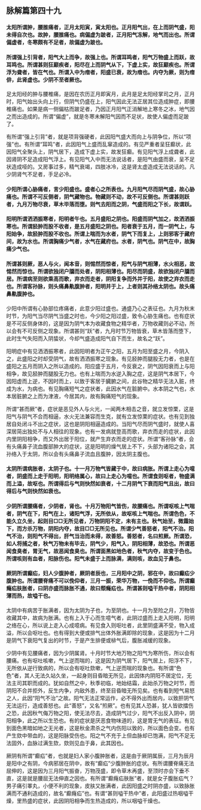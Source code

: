 ## 脉解篇第四十九

#### 太阳所谓肿，腰脽痛者，正月太阳寅，寅太阳也。正月阳气出，在上而阴气盛，阳未得自次也。故肿，腰脽痛也。病偏虚为跛者，正月阳气冻解，地气而出也。所谓偏虚者，冬寒颇有不足者，故偏虚为跛也。

#### 所谓强上引背者，阳气大上而争，故强上也。所谓耳鸣者，阳气万物盛上而跃，故耳鸣也。所谓甚则狂巅疾者，阳尽在上而阴气从下，下虚上实，故狂巅疾也。所谓浮为聋者，皆在气也。所谓入中为瘖者，阳盛已衰，故为瘖也。内夺为厥，则为瘖俳，此肾虚也。少阴不至者厥也。

足太阳经的肿与腰椎痛，是因在农历正月即寅月，此月是足太阳经掌司之月，正月时，阳气始出头向上行，但阴气仍盛在上，阳气因此无法正居其位造成肿症，即腰椎痛也。如果是病一侧偏枯而跛足者，乃因正月阳气正消解地上寒冬之冰，地气因之而出造成的。所谓“偏虚”，就是冬寒未解阳气因而不足状，故使人偏虚而足跛了。

有所谓“强上引背”者，就是项背强硬者，此因阳气盛大而向上与阴争位，所以“项强”也。有所谓“耳鸣”者，此因阳气上盛而乱窜造成的。有见严重者呈狂癫状，此因阳气全聚头上，阴气居下，造成下虚上实，故发狂癫。有见阳气浮上成聋者，此因肾阴不足造成阳气浮上。有见阳气入中而无法说话者，是阳气由盛而衰，呈不足状造成哑的。又房事过多，精气衰竭，四肢冰冷，这是肾太虚造成无法说话的。凡少阴肾气不足者，手足必冷。

#### 少阳所谓心胁痛者，言少阳盛也。盛者心之所表也。九月阳气尽而阴气盛，故心胁痛也。所谓不可反侧者，阴气藏物也。物藏则不动，故不可反侧也。所谓甚则跃者，九月万物尽衰，草木毕落而堕。则气去阳而之阴，气盛而阳之下长，故谓跃。



#### 阳明所谓洒洒振寒者，阳明者午也。五月盛阳之阴也。阳盛而阴气加之，故洒洒振寒也。所谓胫肿而股不收者，是五月盛阳之阴也。阳者衰于五月，而一阴气上，与阳始争，故胫肿而股不收也。所谓上喘而为水者，阴气下而复上，上则邪客于藏府间，故为水也。所谓胸痛少气者，水气在藏府也。水者，阴气也。阴气在中，故胸痛少气也。

#### 所谓甚则厥，恶人与火，闻本音，则惕然而惊者，阳气与阴气相薄，水火相恶，故惕然而惊也。所谓欲独闭户牖而处者，阴阳相薄也。阳尽而阴盛，故欲独闭户牖而居。所谓病至则欲乘高而歌，弃衣而走者，阴阳复争而外并于阳，故使之弃衣而走也。所谓客孙脉，则头痛鼻鼽腹肿者，阳明并于上，上者则其孙络太阴也。故头痛鼻鼽腹肿也。

少阳中所谓有心胁部位疼痛者，此意少阳过盛也。通盛乃心之表征也。九月为秋末时节，为阳气当尽阴气当盛之时也，今少阳之阳过盛，致令心胁生痛也。也有症状是不可反侧身体的，这是因为阴气本为收藏食物之精华者，万物收藏则必不动，所以会有不可反侧之现象。所谓甚则“跃”者，九月时节万物皆衰，草木皆落而堕下，此时生气失阳而入阴蛰状，今却气盛造成阳气自下而生，故名之“跃”。

阳明症中有见洒洒振寒者，此因阳明者为正午之阳，五月为阳至盛之月，今阴入之，此盛阳之时却受阴气，故有洒洒振寒之现象。有见胫肿而腿股无力者，也是在盛阳之五月而阴入之所以造成的。阳应盛于五月，今反衰之，阴气因阳衰而上与阳相争，故见胫肿而腿股无力也。也有上喘而为水逆入胸之症，这是阴气本居下，今因阳虚而上逆，不因时而上，以致于客居于臓腑之间，此谷物之精华无法入脏，终成为水，为病也。有见胸痛短气之症状者，此因水气在脏腑中。水本阴之气也，水本居脏腑之上而为津液，今居其内，故有胸痛短气的现象。

所谓“甚而厥”者，症状是恶见外人与火光，一闻两木相击之音，就立发惊栗，这是阳气与阴气不合而相逼，水火无法兼容而生克，就有立发惊栗的症状。也有见到独居自处闭斗不出之症状，这也是阴阳相逼造成的。当阳气尽而阴气盛时，就使人喜深居简出独处不与人相往的现象。也有一发病就登高而歌，弃衣而走的症状，此因内里阴阳相争，而又外出居于阳位，就产生弃衣而走的症状。所谓“客孙脉”者，会有头痛鼻子流血腹部肿大的症状，这是阳明的燥气居上不下，头部为诸阳之会，其孙络入于太阴，所以会有头痛鼻子流血且腹肿，因太阴主腹也。

#### 太阴所谓病胀者，太阴子也。十一月万物气皆藏于中，故曰病胀。所谓上走心为噫者，阴盛而上走于阳明，阳明络属心，故曰上走心为噫也。所谓食则呕者，物盛满而上溢，故呕也。所谓得后与气则快然如衰者，十二月阴气下衰而阳气且出，故曰得后与气则快然如衰也。

#### 少阴所谓腰痛者，少阴者，肾也。十月万物阳气皆伤，故腰痛也。所谓呕咳上气喘者，阴气在下，阳气在上，诸阳气浮，无所依从，故呕咳上气喘也。所谓色色，不能久立久坐，起则目□□无所见者，万物阴阳不定，未有主也。秋气始至，微霜始下，而方杀万物，阴阳内夺，故目□□无所见也。所谓少气善怒者，阳气不治。阳气不治，则阳气不得出，肝气当治而未得，故善怒。善怒者，名曰煎厥。所谓恐，如人将捕之者，秋气万物未有毕去，阴气少，阳气入，阴阳相薄，故恐也。所谓恶闻食臭者，胃无气，故恶闻食臭也。所谓面黑如地色者，秋气内夺，故变于色也。所谓咳则有血者，阳脉伤也。阳气未盛于上而脉满，满则咳，故血见于鼻也。

#### 厥阴所谓癫疝，妇人少腹肿者，厥阴者辰也，三月阳中之阴，邪在中，故曰癫疝少腹肿也。所谓腰脊痛不可以俛仰者，三月一振，荣华万物，一俛而不仰也。所谓癫癃疝肤胀者，曰阴亦盛而脉胀不通，故曰颓癃疝也。所谓甚则嗌干热中者，阴阳相薄而热，故嗌干也。

太阴中有病苦于胀满者，因为太阴为子也，为至阴也。十一月为至险之月，万物皆收藏其中，故病为胀满。也有上入于心而生噫气者，此阴过盛而上走入阳明，阳明之络在心，所以说上走入心成噫病。有见食入则呕吐者，此里阴盛满不受，物入成溢，所以会呕吐也。也有得到大便或排气出体外胀满即除的现象，这是因为十二月是阴气下衰阳气复出的时节，于是产生排便或棑气后，腹胀减缓的现象。

少阴中有见腰痛者，因为少阴属肾。十月时节大地万物之阳气为寒所伤，所以会有腰痛。也有呕吐咳嗽，气上逆而喘的，这是因为阴气居下，阳气居上，阳浮不下，无所依从逆行致病的，所以会有呕吐欬嗽，气上逆而喘的现象也。有所谓“色色”者，其人无法久站久坐，一起身则目昏暗无所见，此因体内阴阳不居定位，无法主司其职而成的。犹如自然之中，秋季初临，地始结霜，此始杀万物之时节，而阴阳不合并拒外，反生内争，内敌外患，终至目昏暗无所见矣。也有看到短气易怒之人，此因“阳气不治”之故。阳气无法正常运作，必不得外出而居内，以致肝阴气无法运行，造成善怒也。此“善怒”，又名“煎厥”。也有见其人恐甚，犹人皆欲擂伤之恐，此因秋气侮万物之阳，使无法尽去，造成阴气过少，阳气不出反入阴中，阴阳相争，此之所以生恐也。有的症状是厌恶食物味道的，这是胃无气的表征。有见到面色黑暗如地之无光者，这是秋金肃杀之气内伤阳以致的，所以面色会变。也有产生欬中带血的，这是阳脉受伤也。阳之气不充于上但血脉却已饱满，阳气不足无法固外，血脉过满生欬，欬则见血于鼻，此其因也。

厥阴有所谓“癫疝”者，也就是妇人家小腹肿胀者，这是由于厥阴属辰，三月为辰月是阳中之有阴，今病邪居在阴中，故有“癫疝”少腹肿胀的症状。有所谓腰脊痛无法屈伸的，这是因为三月阳气振奋，万物茂盛，即令草木再盛，至顶时亦会下垂不直，这是就是腰屈无法伸直之因也。有所谓“癫癃疝肤胀”者，就是女子腹胀疝气？男子痛引睪丸，小便不利的现象，皮肤又胀满者，此因阳盛之时阴亦盛，以致脉胀满而不通利造成的，故名“癫癃疝”也。有谓“甚则嗌干热中”者，此阳盛过热咽嗌干燥，里热盛的症状，此因阴阳相争而生热造成的，所以咽嗌干燥也。
